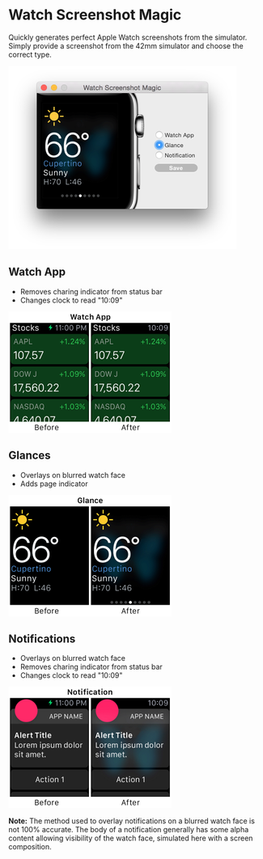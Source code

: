 # Watch Screenshot Magic

Quickly generates perfect Apple Watch screenshots from the simulator. Simply provide a screenshot from the 42mm simulator and choose the correct type.

<img src="screenshot.png" alt="Screenshot" width=450>

## Watch App

* Removes charing indicator from status bar
* Changes clock to read "10:09"

<img src="app-before-after.png" alt="Watch App" width=322>

## Glances

* Overlays on blurred watch face
* Adds page indicator

<img src="glance-before-after.png" alt="Glance" width=322>

## Notifications

* Overlays on blurred watch face
* Removes charing indicator from status bar
* Changes clock to read "10:09"

<img src="notification-before-after.png" alt="Notification" width=322>

__Note:__ The method used to overlay notifications on a blurred watch face is not 100% accurate. The body of a notification generally has some alpha content allowing visibility of the watch face, simulated here with a screen composition.
